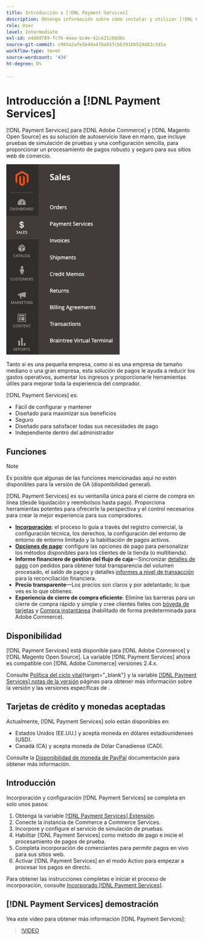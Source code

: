 ```yaml
---
title: Introducción a [!DNL Payment Services]
description: Obtenga información sobre cómo instalar y utilizar [!DNL Payment Services] como solución de procesamiento de pagos llave en mano, sólida y segura para su [!DNL Adobe Commerce] y [!DNL Magento Open Source] sitios web.
role: User
level: Intermediate
exl-id: e4d8d789-fcf6-4aaa-bc4e-42ce21c6dd6c
source-git-commit: c993a2afe5b4da478ab57cbb391bb524d83c3d1a
workflow-type: tm+mt
source-wordcount: '434'
ht-degree: 0%

---
```


# Introducción a [!DNL Payment Services]

[!DNL Payment Services] para [!DNL Adobe Commerce] y [!DNL Magento Open Source] es su solución de autoservicio llave en mano, que incluye pruebas de simulación de pruebas y una configuración sencilla, para proporcionar un procesamiento de pagos robusto y seguro para sus sitios web de comercio.

![[!DNL Payment Services] vista de administración de extensiones](assets/admin-view.png)

Tanto si es una pequeña empresa, como si es una empresa de tamaño mediano o una gran empresa, esta solución de pagos le ayuda a reducir los gastos operativos, aumentar los ingresos y proporcionarle herramientas útiles para mejorar toda la experiencia del comprador.

[!DNL Payment Services] es:

* Fácil de configurar y mantener
* Diseñado para maximizar sus beneficios
* Seguro
* Diseñado para satisfacer todas sus necesidades de pago
* Independiente dentro del administrador

## Funciones

>[!NOTE]
>
>Es posible que algunas de las funciones mencionadas aquí no estén disponibles para la versión de GA (disponibilidad general).

[!DNL Payment Services] es su ventanilla única para el cierre de compra en línea (desde liquidación y reembolsos hasta pago). Proporciona herramientas potentes para ofrecerle la perspectiva y el control necesarios para crear la mejor experiencia para sus compradores.

* [**Incorporación**](onboard.md): el proceso lo guía a través del registro comercial, la configuración técnica, los derechos, la configuración del entorno de entorno de entorno limitado y la habilitación de pagos activos.
* [**Opciones de pago**](payments-options.md): configure las opciones de pago para personalizar los métodos disponibles para los clientes de la tienda (o multitienda).
* **Informe financiero de gestión del flujo de caja**—Sincronizar [detalles de pago](order-payment-status.md) con pedidos para obtener total transparencia del volumen procesado, el saldo de pagos y detalles [informes a nivel de transacción](payouts.md) para la reconciliación financiera.
* **Precio transparente**—Los precios son claros y por adelantado; lo que ves es lo que obtienes.
* **Experiencia de cierre de compra eficiente**: Elimine las barreras para un cierre de compra rápido y simple y cree clientes fieles con [bóveda de tarjetas](https://experienceleague-review.com/docs/commerce-merchant-services/payment-services/payments-checkout/vaulting.html) y [Compra instantánea](https://experienceleague.adobe.com/docs/commerce-admin/stores-sales/point-of-purchase/checkout-instant-purchase.html) (habilitado de forma predeterminada para Adobe Commerce).

## Disponibilidad

[!DNL Payment Services] está disponible para [!DNL Adobe Commerce] y [!DNL Magento Open Source]. La variable [!DNL Payment Services] ahora es compatible con [!DNL Adobe Commerce] versiones 2.4.x.

Consulte [Política del ciclo vital](https://devdocs.magento.com/release/lifecycle-policy.html){target=&quot;_blank&quot;} y la variable [[!DNL Payment Services] notas de la versión](release-notes.md) páginas para obtener más información sobre la versión y las versiones específicas de .

## Tarjetas de crédito y monedas aceptadas

Actualmente, [!DNL Payment Services] solo están disponibles en:

* Estados Unidos (EE.UU.) y acepta moneda en dólares estadounidenses (USD).
* Canadá (CA) y acepta moneda de Dólar Canadiense (CAD).

Consulte la [Disponibilidad de moneda de PayPal](https://developer.paypal.com/docs/platforms/checkout/reference/country-availability-advanced-cards/) documentación para obtener más información.

## Introducción

Incorporación y configuración [!DNL Payment Services] se completa en solo unos pasos:

1. Obtenga la variable [[!DNL Payment Services] Extensión](install.md).
1. Conecte la instancia de Commerce a Commerce Services.
1. Incorpore y configure el servicio de simulación de pruebas.
1. Habilitar [!DNL Payment Services] como método de pago e inicie el procesamiento de pagos de prueba.
1. Completa incorporación de comerciantes para permitir pagos en vivo para sus sitios web.
1. Activar [!DNL Payment Services] en el modo Activo para empezar a procesar los pagos en directo.

Para obtener las instrucciones completas e iniciar el proceso de incorporación, consulte [Incorporado [!DNL Payment Services]](onboard.md).

## [!DNL Payment Services] demostración

Vea este vídeo para obtener más información [!DNL Payment Services]:

>[!VIDEO](https://video.tv.adobe.com/v/343990?quality=12)
